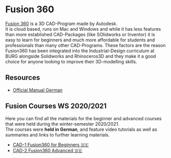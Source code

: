 # Fusion 360

[Fusion 360](https://www.autodesk.de/products/fusion-360/overview) is a 3D CAD-Program made by Autodesk.  
It is cloud based, runs on Mac and Windows and while it has less features than more established CAD-Packages (like SOlidworks or Inventor) it is easy to learn for beginners and much more affordable for students and professionals than many other CAD-Programs. These factors are the reason Fusion360 has been integrated into the Industrial-Design curriculum at BURG alongside Solidworks and Rhinoceros3D and they make it a good choice for anyone looking to improve their 3D-modelling skills.  

## Resources
 
- [Official Manual German](https://help.autodesk.com/view/NINVFUS/DEU/)

## Fusion Courses WS 2020/2021

Here you can find all the materials for the beginner and advanced courses that were held during the winter-semester 2020/2021.  
The courses were **held in German**, and feature video tutorials as well as summaries and links to further learning materials.  

- [CAD-1 Fusion360 for Beginners 🇩🇪](CAD1-beginner.md) 
- [CAD-2 Fusion360 Advanced 🇩🇪](CAD2-advanced.md)
